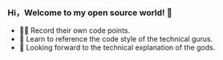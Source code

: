 ### Hi，Welcome to my open source world! 👋
 
- 🤔🌱 Record their own code points.
- 👯 Learn to reference the code style of the technical gurus.
- 💬 Looking forward to the technical explanation of the gods.
<!--
**callmeorange/callmeorange** is a ✨ _special_ ✨ repository because its `README.md` (this file) appears on your GitHub profile.

Here are some ideas to get you started:

- 🔭 I’m currently working on ...
- 🌱 I’m currently learning ...
- 👯 I’m looking to collaborate on ...
- 🤔 I’m looking for help with ...
- 💬 Ask me about ...
- 📫 How to reach me: ...
- 😄 Pronouns: ...
- ⚡ Fun fact: ...
-->
